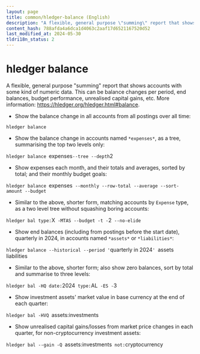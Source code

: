 ```yaml
---
layout: page
title: common/hledger-balance (English)
description: "A flexible, general purpose \"summing\" report that shows accounts with some kind of numeric data."
content_hash: 788afda4a6dca1d4063c2aaf17d6521167520d52
last_modified_at: 2024-05-30
tldri18n_status: 2
---
```

# hledger balance

A flexible, general purpose "summing" report that shows accounts with some kind of numeric data.
This can be balance changes per period, end balances, budget performance, unrealised capital gains, etc.
More information: <https://hledger.org/hledger.html#balance>.

- Show the balance change in all accounts from all postings over all time:

`hledger balance`

- Show the balance change in accounts named `*expenses*`, as a tree, summarising the top two levels only:

`hledger balance `<span class="tldr-var badge badge-pill bg-dark-lm bg-white-dm text-white-lm text-dark-dm font-weight-bold">expenses</span>` --tree --depth `<span class="tldr-var badge badge-pill bg-dark-lm bg-white-dm text-white-lm text-dark-dm font-weight-bold">2</span>

- Show expenses each month, and their totals and averages, sorted by total; and their monthly budget goals:

`hledger balance `<span class="tldr-var badge badge-pill bg-dark-lm bg-white-dm text-white-lm text-dark-dm font-weight-bold">expenses</span>` --monthly --row-total --average --sort-amount --budget`

- Similar to the above, shorter form, matching accounts by `Expense` type, as a two level tree without squashing boring accounts:

`hledger bal type:`<span class="tldr-var badge badge-pill bg-dark-lm bg-white-dm text-white-lm text-dark-dm font-weight-bold">X</span>` -MTAS --budget -t -`<span class="tldr-var badge badge-pill bg-dark-lm bg-white-dm text-white-lm text-dark-dm font-weight-bold">2</span>` --no-elide`

- Show end balances (including from postings before the start date), quarterly in 2024, in accounts named `*assets*` or `*liabilities*`:

`hledger balance --historical --period '`<span class="tldr-var badge badge-pill bg-dark-lm bg-white-dm text-white-lm text-dark-dm font-weight-bold">quarterly in 2024</span>`' `<span class="tldr-var badge badge-pill bg-dark-lm bg-white-dm text-white-lm text-dark-dm font-weight-bold">assets</span>` `<span class="tldr-var badge badge-pill bg-dark-lm bg-white-dm text-white-lm text-dark-dm font-weight-bold">liabilities</span>

- Similar to the above, shorter form; also show zero balances, sort by total and summarise to three levels:

`hledger bal -HQ date:`<span class="tldr-var badge badge-pill bg-dark-lm bg-white-dm text-white-lm text-dark-dm font-weight-bold">2024</span>` type:`<span class="tldr-var badge badge-pill bg-dark-lm bg-white-dm text-white-lm text-dark-dm font-weight-bold">AL</span>` -ES -`<span class="tldr-var badge badge-pill bg-dark-lm bg-white-dm text-white-lm text-dark-dm font-weight-bold">3</span>

- Show investment assets' market value in base currency at the end of each quarter:

`hledger bal -HVQ `<span class="tldr-var badge badge-pill bg-dark-lm bg-white-dm text-white-lm text-dark-dm font-weight-bold">assets:investments</span>

- Show unrealised capital gains/losses from market price changes in each quarter, for non-cryptocurrency investment assets:

`hledger bal --gain -Q `<span class="tldr-var badge badge-pill bg-dark-lm bg-white-dm text-white-lm text-dark-dm font-weight-bold">assets:investments</span>` not:`<span class="tldr-var badge badge-pill bg-dark-lm bg-white-dm text-white-lm text-dark-dm font-weight-bold">cryptocurrency</span>
